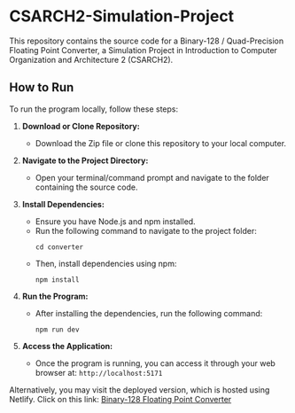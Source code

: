 # CSARCH2-Simulation-Project

This repository contains the source code for a Binary-128 / Quad-Precision Floating Point Converter, a Simulation Project in Introduction to Computer Organization and Architecture 2 (CSARCH2).

## How to Run
To run the program locally, follow these steps:

1. **Download or Clone Repository:**  
   - Download the Zip file or clone this repository to your local computer.

2. **Navigate to the Project Directory:**  
   - Open your terminal/command prompt and navigate to the folder containing the source code.

3. **Install Dependencies:**  
   - Ensure you have Node.js and npm installed.
   - Run the following command to navigate to the project folder:
     ```
     cd converter
     ```
   - Then, install dependencies using npm:
     ```
     npm install
     ```

4. **Run the Program:**  
   - After installing the dependencies, run the following command:
     ```
     npm run dev
     ```

5. **Access the Application:**  
   - Once the program is running, you can access it through your web browser at: `http://localhost:5171`

Alternatively, you may visit the deployed version, which is hosted using Netlify. Click on this link: [Binary-128 Floating Point Converter](https://binary128floatingpointconverter.netlify.app)
